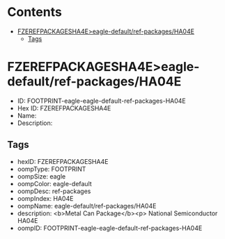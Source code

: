 



Contents
========

* [FZEREFPACKAGESHA4E>eagle-default/ref-packages/HA04E](#fzerefpackagesha4eeagle-defaultref-packagesha04e)
	* [Tags](#tags)

# FZEREFPACKAGESHA4E>eagle-default/ref-packages/HA04E

- ID: FOOTPRINT-eagle-eagle-default-ref-packages-HA04E
- Hex ID: FZEREFPACKAGESHA4E
- Name: 
- Description: 

## Tags

- hexID: FZEREFPACKAGESHA4E
- oompType: FOOTPRINT
- oompSize: eagle
- oompColor: eagle-default
- oompDesc: ref-packages
- oompIndex: HA04E
- oompName: eagle-default/ref-packages/HA04E
- description: &lt;b&gt;Metal Can Package&lt;/b&gt;&lt;p&gt;&#xD;
National Semiconductor HA04E
- oompID: FOOTPRINT-eagle-eagle-default-ref-packages-HA04E
